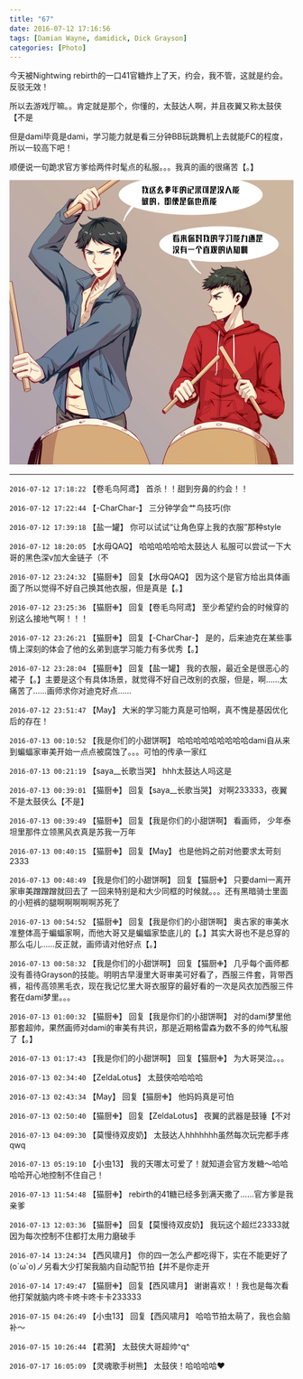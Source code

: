 ```yaml
---
title: "67"
date: 2016-07-12 17:16:56
tags: [Damian Wayne, damidick, Dick Grayson]
categories: [Photo]
---
```


<p>今天被Nightwing rebirth的一口41官糖炸上了天，约会，我不管，这就是约会。反驳无效！</p> 
<p>所以去游戏厅嘛。。肯定就是那个，你懂的，太鼓达人啊，并且夜翼又称太鼓侠【不是</p> 
<p>但是dami毕竟是dami，学习能力就是看三分钟BB玩跳舞机上去就能FC的程度，所以一较高下吧！</p> 
<p>顺便说一句跪求官方爹给两件时髦点的私服。。。我真的画的很痛苦【。】</p>

![](https://raw.githubusercontent.com/alicewish/meowchain247/master/img_cVZNdzJtQk9JV2NqaHMwY1pXK1RYNFdqWXgrTUozVFdWMHFZVGRCL0hUMWljRWlPV1hZdEd3PT0.jpg)

---

`2016-07-12 17:18:22` 【卷毛鸟阿鸢】 首杀！！甜到夯鼻的约会！！

`2016-07-12 17:22:44` 【-CharChar-】 三分钟学会艹鸟技巧(你

`2016-07-12 17:39:18` 【盐一罐】 你可以试试“让角色穿上我的衣服”那种style

`2016-07-12 18:20:05` 【水母QAQ】 哈哈哈哈哈哈太鼓达人 私服可以尝试一下大哥的黑色深v加大金链子（不

`2016-07-12 23:24:32` 【猫厨✙】 回复【水母QAQ】 因为这个是官方给出具体画面了所以觉得不好自己换其他衣服，但是真是【。】

`2016-07-12 23:25:36` 【猫厨✙】 回复【卷毛鸟阿鸢】 至少希望约会的时候穿的别这么接地气啊！！！

`2016-07-12 23:26:21` 【猫厨✙】 回复【-CharChar-】 是的，后来迪克在某些事情上深刻的体会了他的幺弟到底学习能力有多优秀【。】

`2016-07-12 23:28:04` 【猫厨✙】 回复【盐一罐】 我的衣服，最近全是很恶心的裙子【。】主要是这个有具体场景，就觉得不好自己改别的衣服，但是，啊……太痛苦了……画师求你对迪克好点……

`2016-07-12 23:51:47` 【May】 大米的学习能力真是可怕啊，真不愧是基因优化后的存在！

`2016-07-13 00:10:52` 【我是你们的小甜饼啊】 哈哈哈哈哈哈哈哈哈dami自从来到蝙蝠家审美开始一点点被腐蚀了。。。可怕的传承一家红

`2016-07-13 00:21:19` 【saya\_\_长歌当哭】 hhh太鼓达人吗这是

`2016-07-13 00:39:01` 【猫厨✙】 回复【saya\_\_长歌当哭】 对啊233333，夜翼不是太鼓侠么【不是】

`2016-07-13 00:39:49` 【猫厨✙】 回复【我是你们的小甜饼啊】 看画师， 少年泰坦里那件立领黑风衣真是苏我一万年

`2016-07-13 00:40:15` 【猫厨✙】 回复【May】 也是他妈之前对他要求太苛刻2333

`2016-07-13 00:48:49` 【我是你们的小甜饼啊】 回复【猫厨✙】 只要dami一离开家审美蹭蹭蹭就回去了 一回来特别是和大少同框的时候就。。。还有黑暗骑士里面的小短裤的腿啊啊啊啊啊苏死了

`2016-07-13 00:54:52` 【猫厨✙】 回复【我是你们的小甜饼啊】 奥古家的审美水准整体高于蝙蝠家啊，而他大哥又是蝙蝠家垫底儿的【。】其实大哥也不是总穿的那么屯儿……反正就，画师请对他好点【。】

`2016-07-13 00:58:32` 【我是你们的小甜饼啊】 回复【猫厨✙】 几乎每个画师都没有善待Grayson的技能。明明古早漫里大哥审美可好看了，西服三件套，背带西裤，祖传高领黑毛衣，现在我记忆里大哥衣服穿的最好看的一次是风衣加西服三件套在dami梦里。。。

`2016-07-13 01:00:32` 【猫厨✙】 回复【我是你们的小甜饼啊】 对的dami梦里他那套超帅，果然画师对dami的审美有共识，那是近期格雷森为数不多的帅气私服了【。】

`2016-07-13 01:17:43` 【我是你们的小甜饼啊】 回复【猫厨✙】 为大哥哭泣。。。

`2016-07-13 02:34:40` 【ZeldaLotus】 太鼓侠哈哈哈哈

`2016-07-13 02:43:34` 【May】 回复【猫厨✙】 他妈妈真是可怕

`2016-07-13 02:50:40` 【猫厨✙】 回复【ZeldaLotus】 夜翼的武器是鼓锤【不对

`2016-07-13 04:09:30` 【莫慢待双皮奶】 太鼓达人hhhhhhh虽然每次玩完都手疼qwq

`2016-07-13 05:19:10` 【小虫13】 我的天哪太可爱了！就知道会官方发糖～哈哈哈哈开心地控制不住自己！

`2016-07-13 11:54:48` 【猫厨✙】 rebirth的41糖已经多到满天撒了……官方爹是我亲爹

`2016-07-13 12:03:36` 【猫厨✙】 回复【莫慢待双皮奶】 我玩这个超烂23333就因为每次控制不住都打太用力磨破手

`2016-07-14 13:24:34` 【西风啸月】 你的四一怎么产都吃得下，实在不能更好了(o´ω`o)ノ另看大少打架我脑内自动配节拍【并不是你走开

`2016-07-14 17:49:47` 【猫厨✙】 回复【西风啸月】 谢谢喜欢！！我也是每次看他打架就脑内咚卡咚卡咚卡卡233333

`2016-07-15 04:26:49` 【小虫13】 回复【西风啸月】 哈哈节拍太萌了，我也会脑补～

`2016-07-15 10:26:44` 【君漪】 太鼓侠大哥超帅^q^

`2016-07-17 16:05:09` 【灵魂歌手树熊】 太鼓侠！哈哈哈哈❤️
